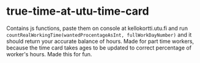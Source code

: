 # true-time-at-utu-time-card
Contains js functions, paste them on console at kellokortti.utu.fi and run `countRealWorkingTime(wantedProcentageAsInt, fullWorkDayNumber)` and it should return your accurate balance of hours. Made for part time workers, because the time card takes ages to be updated to correct percentage of worker's hours. Made this for fun.
